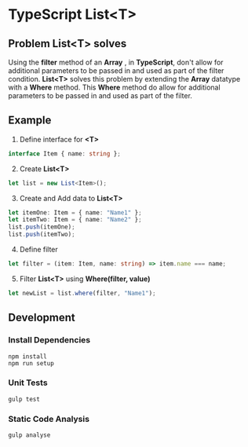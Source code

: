 # TypeScript List&lt;T>

## Problem List&lt;T> solves
Using the **filter** method of an **Array** , in **TypeScript**, don't allow for additional parameters to be passed in and used as part of the filter condition.
**List&lt;T>** solves this problem by extending the **Array<T>** datatype with a **Where** method.
This **Where** method do allow for additional parameters to be passed in and used as part of the filter.

## Example 
1) Define interface for **&lt;T>**
```typescript
interface Item { name: string };
```

2) Create **List&lt;T>**
```typescript
let list = new List<Item>();
```

3) Create and Add data to **List&lt;T>** 
```typescript
let itemOne: Item = { name: "Name1" };
let itemTwo: Item = { name: "Name2" };
list.push(itemOne);
list.push(itemTwo);
```

4) Define filter
```typescript
let filter = (item: Item, name: string) => item.name === name;
```

5) Filter **List&lt;T>** using **Where(filter, value)**
```typescript
let newList = list.where(filter, "Name1");
```


## Development
### Install Dependencies
```
npm install
npm run setup
```

### Unit Tests
```
gulp test
```

### Static Code Analysis
```
gulp analyse
```
